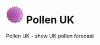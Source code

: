 # ![Logo](src/main/res/drawable-mdpi/ic_launcher.png) Pollen UK
Pollen UK - show UK pollen forecast
